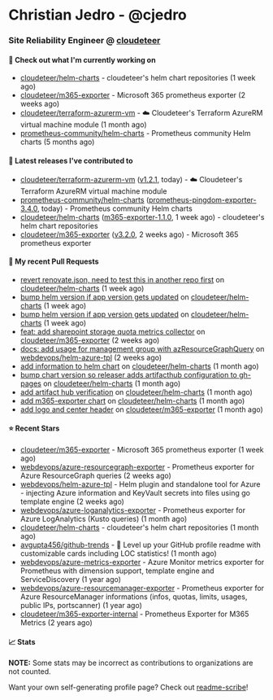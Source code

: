# Christian Jedro - @cjedro
### Site Reliability Engineer @ [cloudeteer](https://cloudeteer.de/)

#### 👷 Check out what I'm currently working on

- [cloudeteer/helm-charts](https://github.com/cloudeteer/helm-charts) - cloudeteer&#39;s helm chart repositories (1 week ago)
- [cloudeteer/m365-exporter](https://github.com/cloudeteer/m365-exporter) - Microsoft 365 prometheus exporter (2 weeks ago)
- [cloudeteer/terraform-azurerm-vm](https://github.com/cloudeteer/terraform-azurerm-vm) - ☁️ Cloudeteer&#39;s Terraform AzureRM virtual machine module (1 month ago)
- [prometheus-community/helm-charts](https://github.com/prometheus-community/helm-charts) - Prometheus community Helm charts (5 months ago)

#### 🔭 Latest releases I've contributed to

- [cloudeteer/terraform-azurerm-vm](https://github.com/cloudeteer/terraform-azurerm-vm) ([v1.2.1](https://github.com/cloudeteer/terraform-azurerm-vm/releases/tag/v1.2.1), today) - ☁️ Cloudeteer&#39;s Terraform AzureRM virtual machine module
- [prometheus-community/helm-charts](https://github.com/prometheus-community/helm-charts) ([prometheus-pingdom-exporter-3.4.0](https://github.com/prometheus-community/helm-charts/releases/tag/prometheus-pingdom-exporter-3.4.0), today) - Prometheus community Helm charts
- [cloudeteer/helm-charts](https://github.com/cloudeteer/helm-charts) ([m365-exporter-1.1.0](https://github.com/cloudeteer/helm-charts/releases/tag/m365-exporter-1.1.0), 1 week ago) - cloudeteer&#39;s helm chart repositories
- [cloudeteer/m365-exporter](https://github.com/cloudeteer/m365-exporter) ([v3.2.0](https://github.com/cloudeteer/m365-exporter/releases/tag/v3.2.0), 2 weeks ago) - Microsoft 365 prometheus exporter

#### 🔨 My recent Pull Requests

- [revert renovate.json, need to test this in another repo first](https://github.com/cloudeteer/helm-charts/pull/14) on [cloudeteer/helm-charts](https://github.com/cloudeteer/helm-charts) (1 week ago)
- [bump helm version if app version gets updated](https://github.com/cloudeteer/helm-charts/pull/12) on [cloudeteer/helm-charts](https://github.com/cloudeteer/helm-charts) (1 week ago)
- [bump helm version if app version gets updated](https://github.com/cloudeteer/helm-charts/pull/10) on [cloudeteer/helm-charts](https://github.com/cloudeteer/helm-charts) (1 week ago)
- [feat: add sharepoint storage quota metrics collector](https://github.com/cloudeteer/m365-exporter/pull/27) on [cloudeteer/m365-exporter](https://github.com/cloudeteer/m365-exporter) (2 weeks ago)
- [docs: add usage for management group with azResourceGraphQuery](https://github.com/webdevops/helm-azure-tpl/pull/78) on [webdevops/helm-azure-tpl](https://github.com/webdevops/helm-azure-tpl) (2 weeks ago)
- [add information to helm chart](https://github.com/cloudeteer/helm-charts/pull/6) on [cloudeteer/helm-charts](https://github.com/cloudeteer/helm-charts) (1 month ago)
- [bump chart version so releaser adds artifacthub configuration to gh-pages](https://github.com/cloudeteer/helm-charts/pull/5) on [cloudeteer/helm-charts](https://github.com/cloudeteer/helm-charts) (1 month ago)
- [add artifact hub verification](https://github.com/cloudeteer/helm-charts/pull/4) on [cloudeteer/helm-charts](https://github.com/cloudeteer/helm-charts) (1 month ago)
- [add m365-exporter chart](https://github.com/cloudeteer/helm-charts/pull/3) on [cloudeteer/helm-charts](https://github.com/cloudeteer/helm-charts) (1 month ago)
- [add logo and center header](https://github.com/cloudeteer/m365-exporter/pull/21) on [cloudeteer/m365-exporter](https://github.com/cloudeteer/m365-exporter) (1 month ago)

#### ⭐ Recent Stars

- [cloudeteer/m365-exporter](https://github.com/cloudeteer/m365-exporter) - Microsoft 365 prometheus exporter (1 week ago)
- [webdevops/azure-resourcegraph-exporter](https://github.com/webdevops/azure-resourcegraph-exporter) - Prometheus exporter for Azure ResourceGraph queries (2 weeks ago)
- [webdevops/helm-azure-tpl](https://github.com/webdevops/helm-azure-tpl) - Helm plugin and standalone tool for Azure - injecting Azure information and KeyVault secrets into files using go template engine (2 weeks ago)
- [webdevops/azure-loganalytics-exporter](https://github.com/webdevops/azure-loganalytics-exporter) - Prometheus exporter for Azure LogAnalytics (Kusto queries) (1 month ago)
- [cloudeteer/helm-charts](https://github.com/cloudeteer/helm-charts) - cloudeteer&#39;s helm chart repositories (1 month ago)
- [avgupta456/github-trends](https://github.com/avgupta456/github-trends) - 🚀 Level up your GitHub profile readme with customizable cards including LOC statistics! (1 month ago)
- [webdevops/azure-metrics-exporter](https://github.com/webdevops/azure-metrics-exporter) - Azure Monitor metrics exporter for Prometheus with dimension support, template engine and ServiceDiscovery (1 year ago)
- [webdevops/azure-resourcemanager-exporter](https://github.com/webdevops/azure-resourcemanager-exporter) - Prometheus exporter for Azure ResourceManager informations (infos, quotas, limits, usages, public IPs, portscanner) (1 year ago)
- [cloudeteer/m365-exporter-internal](https://github.com/cloudeteer/m365-exporter-internal) - Prometheus Exporter for M365 Metrics (2 years ago)

#### 📈 Stats

**NOTE:** Some stats may be incorrect as contributions to organizations
are not counted.


Want your own self-generating profile page? Check out [readme-scribe](https://github.com/muesli/readme-scribe)!